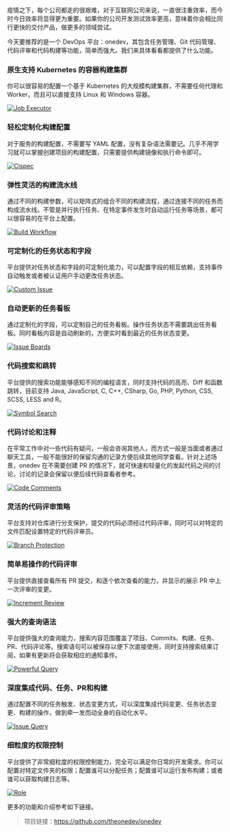 疫情之下，每个公司都走的很艰难，对于互联网公司来说，一直很注重效率，而今时今日效率将显得更为重要。如果你的公司开发测试效率更高，意味着你会相比同行更快的交付产品，做更多的领域尝试。

今天要推荐的是一个 DevOps 平台：onedev，其包含任务管理、Git 代码管理、代码评审和代码构建等功能，简单而强大。我们来具体看看都提供了什么功能。



### 原生支持 Kubernetes 的容器构建集群

你可以很容易的配置一个基于 Kubernetes 的大规模构建集群，不需要任何代理和 Worker，而且可以直接支持 Linux 和 Windows 容器。

[![Job Executor](https://raw.githubusercontent.com/theonedev/onedev/master/features/job-executor.png)](https://github.com/theonedev/onedev/blob/master/features/job-executor.png)



### 轻松定制化构建配置

对于服务的构建配置，不需要写 YAML 配置，没有复杂语法需要记。几乎不用学习就可以掌握创建项目的构建配置，只需要提供构建镜像和执行命令即可。

[![Cispec](https://github.com/theonedev/onedev/raw/master/features/cispec.gif)](https://github.com/theonedev/onedev/blob/master/features/cispec.gif)



### 弹性灵活的构建流水线

通过不同的构建参数，可以矩阵式的组合不同的构建流程，通过连接不同的任务而构成流水线。不管是并行执行任务、在特定事件发生时自动运行任务等场景，都可以很容易的在平台上配置。

[![Build Workflow](https://github.com/theonedev/onedev/raw/master/features/build-workflow.gif)](https://github.com/theonedev/onedev/blob/master/features/build-workflow.gif)



### 可定制化的任务状态和字段

平台提供对任务状态和字段的可定制化能力，可以配置字段的相互依赖，支持事件自动触发或者被认证用户手动更改任务状态。

[![Custom Issue](https://github.com/theonedev/onedev/raw/master/features/custom-issue.gif)](https://github.com/theonedev/onedev/blob/master/features/custom-issue.gif)



### 自动更新的任务看板

通过定制化的字段，可以定制自己的任务看板。操作任务状态不需要跳出任务看板。同时看板内容是自动刷新的，方便实时看到最近的任务状态变更。

[![Issue Boards](https://github.com/theonedev/onedev/raw/master/features/issue-boards.gif)](https://github.com/theonedev/onedev/blob/master/features/issue-boards.gif)



### 代码搜索和跳转

平台提供的搜索功能能够感知不同的编程语言，同时支持代码的高亮、Diff 和函数跳转，目前支持 Java, JavaScript, C, C++, CSharp, Go, PHP, Python, CSS, SCSS, LESS and R。

[![Symbol Search](https://github.com/theonedev/onedev/raw/master/features/symbol-search.gif)](https://github.com/theonedev/onedev/blob/master/features/symbol-search.gif)



### 代码讨论和注释

在平常工作中对一些代码有疑问，一般会咨询其他人，而方式一般是当面或者通过聊天工具，一般不能很好的保留沟通的记录方便后续其他同学查看。针对上述场景，onedev 在不需要创建 PR 的情况下，就可快速和轻量化的发起代码之间的讨论，讨论的记录会保留以便后续代码查看者参考。

[![Code Comments](https://github.com/theonedev/onedev/raw/master/features/code-comments.gif)](https://github.com/theonedev/onedev/blob/master/features/code-comments.gif)



### 灵活的代码评审策略

平台支持对仓库进行分支保护，提交的代码必须经过代码评审，同时可以对特定的文件匹配设置特定的代码评审员。

[![Branch Protection](https://github.com/theonedev/onedev/raw/master/features/branch-protection.gif)](https://github.com/theonedev/onedev/blob/master/features/branch-protection.gif)



### 简单易操作的代码评审

平台提供直接查看所有 PR 提交，和逐个依次查看的能力，并显示的展示 PR 中上一次评审的变更。

[![Increment Review](https://github.com/theonedev/onedev/raw/master/features/increment-review.gif)](https://github.com/theonedev/onedev/blob/master/features/increment-review.gif)



### 强大的查询语法

平台提供强大的查询能力，搜索内容范围覆盖了项目、Commits、构建、任务、PR、代码评论等。搜索语句可以被保存以便下次直接使用，同时支持搜索结果订阅，如果有更新将会获取相应的通知事件。

[![Powerful Query](https://github.com/theonedev/onedev/raw/master/features/powerful-query.gif)](https://github.com/theonedev/onedev/blob/master/features/powerful-query.gif)



### 深度集成代码、任务、PR和构建

通过配置不同的任务触发、状态变更方式，可以深度集成代码变更、任务状态变更、构建的操作，做到牵一发而动全身的自动化水平。

[![Issue Query](https://github.com/theonedev/onedev/raw/master/features/issue-query.gif)](https://github.com/theonedev/onedev/blob/master/features/issue-query.gif)



### 细粒度的权限控制

平台提供了非常细粒度的权限控制能力，完全可以满足你日常的开发需求。你可以配置对特定文件夹的权限；配置谁可以分配任务；配置谁可以运行发布构建；或者谁可以获取构建日志等。

[![Role](https://github.com/theonedev/onedev/raw/master/features/role.png)](https://github.com/theonedev/onedev/blob/master/features/role.png)

更多的功能和介绍参考如下链接。

> 项目链接：https://github.com/theonedev/onedev
